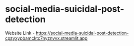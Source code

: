 # social-media-suicidal-post-detection
Website Link - https://social-media-suicidal-post-detection-cpzyxypbamcktc7nyznvvx.streamlit.app
